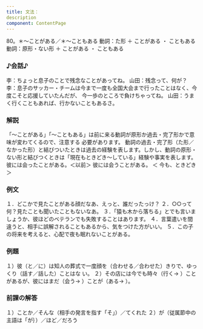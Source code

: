 ```yaml
---
title: 文法：
description
component: ContentPage
---
```



80。＊～ことがある／＊～こともある
動詞：た形 ＋ ことがある ・ こともある
動詞：原形・ない形 ＋ ことがある ・ こともある
### ♪会話♪
李：ちょっと息子のことで残念なことがあってね。 山田：残念って、何が？
李：息子のサッカー・チームは今まで一度も全国大会まで行ったことはなく、今度こそと応援していたんだが、 今一歩のところで負けちゃってね。
山田：うまく行くこともあれば、行かないこともあるさ。
### 解説
「～ことがある」「～こともある」は前に来る動詞が原形か過去・完了形かで意味が変わてくるので、注意する 必要があります。
動詞の過去・完了形（た形／なかった形）と結びついたときは過去の経験を表します。しかし、動詞の原形・ ない形と結びつくときは「現在もときどき～している」経験や事実を表します。
彼には会ったことがある。＜以前＞ 彼には会うことがある。 ＜ 今も、ときどき＞
### 例文
１．どこかで見たことがある顔だなあ、えっと、誰だったっけ？
２．○○って何？見たことも聞いたこともないなあ。
３．「猿も木から落ちる」とでも言いましょうか、彼ほどのベテランでも失敗することはあります。
４．言葉遣いを間違うと、相手に誤解されることもあるから、気をつけた方がいい。
５．この子の将来を考えると、心配で夜も眠れないことがある。
### 例題
１）彼（と／に）は知人の葬式で一度顔を（合わせる／合わせた）きりで、ゆっくり（話す／話した）ことはな
い。
２）その店には今でも時々（行く→ ）ことがあるが、彼にはまだ（会う→ ）ことが（ある→ ）。
### 前課の解答
１）ことか／そんな（相手の発言を指す「そ」）／てくれた
２）が（従属節中の主語は「が｝）／ほど／だろう
